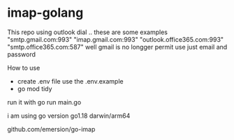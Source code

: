 # imap-golang

This repo using outlook dial ..
these are some examples
"smtp.gmail.com:993"
"imap.gmail.com:993"
"outlook.office365.com:993"
"smtp.office365.com:587"
well gmail is no longger permit use just email and password



How to use

- create .env file use the .env.example
- go mod tidy

run it with 
go run main.go

i am using 
go version go1.18 darwin/arm64

github.com/emersion/go-imap

